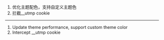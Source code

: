 1. 优化主题配色，支持自定义主题色
2. 拦截__utmp cookie

------------------------------------------------------------------------------------------

1. Update theme performance, support custom theme color
2. Intercept __utmp cookie

